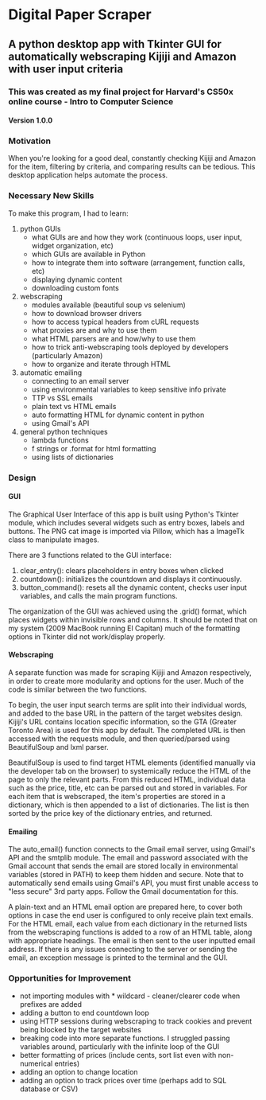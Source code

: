 # Digital Paper Scraper

## A python desktop app with Tkinter GUI for automatically webscraping Kijiji and Amazon with user input criteria

### This was created as my final project for Harvard's CS50x online course - Intro to Computer Science

#### Version 1.0.0

### Motivation

When you're looking for a good deal, constantly checking Kijiji and Amazon for the item, filtering by criteria, and comparing results can be tedious. This desktop application helps automate the process.

### Necessary New Skills

To make this program, I had to learn:

1. python GUIs
   - what GUIs are and how they work (continuous loops, user input, widget organization, etc)
   - which GUIs are available in Python
   - how to integrate them into software (arrangement, function calls, etc)
   - displaying dynamic content
   - downloading custom fonts
2. webscraping
   - modules available (beautiful soup vs selenium)
   - how to download browser drivers
   - how to access typical headers from cURL requests
   - what proxies are and why to use them
   - what HTML parsers are and how/why to use them
   - how to trick anti-webscraping tools deployed by developers (particularly Amazon)
   - how to organize and iterate through HTML
3. automatic emailing
   - connecting to an email server
   - using environmental variables to keep sensitive info private
   - TTP vs SSL emails
   - plain text vs HTML emails
   - auto formatting HTML for dynamic content in python
   - using Gmail's API
4. general python techniques
   - lambda functions
   - f strings or .format for html formatting
   - using lists of dictionaries

### Design

#### GUI

The Graphical User Interface of this app is built using Python's Tkinter module, which includes several widgets such as entry boxes, labels and buttons. The PNG cat image is imported via Pillow, which has a ImageTk class to manipulate images.

There are 3 functions related to the GUI interface:

1. clear_entry(): clears placeholders in entry boxes when clicked
2. countdown(): initializes the countdown and displays it continuously.
3. button_command(): resets all the dynamic content, checks user input variables, and calls the main program functions.

The organization of the GUI was achieved using the .grid() format, which places widgets within invisible rows and columns. It should be noted that on my system (2009 MacBook running El Capitan) much of the formatting options in Tkinter did not work/display properly.

#### Webscraping

A separate function was made for scraping Kijiji and Amazon respectively, in order to create more modularity and options for the user. Much of the code is similar between the two functions.

To begin, the user input search terms are split into their individual words, and added to the base URL in the pattern of the target websites design. Kijiji's URL contains location specific information, so the GTA (Greater Toronto Area) is used for this app by default. The completed URL is then accessed with the requests module, and then queried/parsed using BeautifulSoup and lxml parser.

BeautifulSoup is used to find target HTML elements (identified manually via the developer tab on the browser) to systemically reduce the HTML of the page to only the relevant parts. From this reduced HTML, individual data such as the price, title, etc can be parsed out and stored in variables. For each item that is webscraped, the item's properties are stored in a dictionary, which is then appended to a list of dictionaries. The list is then sorted by the price key of the dictionary entries, and returned.

#### Emailing

The auto_email() function connects to the Gmail email server, using Gmail's API and the smtplib module. The email and password associated with the Gmail account that sends the email are stored locally in environmental variables (stored in PATH) to keep them hidden and secure. Note that to automatically send emails using Gmail's API, you must first unable access to "less secure" 3rd party apps. Follow the Gmail documentation for this.

A plain-text and an HTML email option are prepared here, to cover both options in case the end user is configured to only receive plain text emails. For the HTML email, each value from each dictionary in the returned lists from the webscraping functions is added to a row of an HTML table, along with appropriate headings. The email is then sent to the user inputted email address. If there is any issues connecting to the server or sending the email, an exception message is printed to the terminal and the GUI.

### Opportunities for Improvement

- not importing modules with \* wildcard - cleaner/clearer code when prefixes are added
- adding a button to end countdown loop
- using HTTP sessions during webscraping to track cookies and prevent being blocked by the target websites
- breaking code into more separate functions. I struggled passing variables around, particularly with the infinite loop of the GUI
- better formatting of prices (include cents, sort list even with non-numerical entries)
- adding an option to change location
- adding an option to track prices over time (perhaps add to SQL database or CSV)
